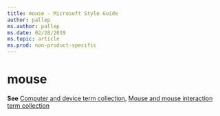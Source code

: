 ```yaml
---
title: mouse - Microsoft Style Guide
author: pallep
ms.author: pallep
ms.date: 02/28/2019
ms.topic: article
ms.prod: non-product-specific
---
```


# mouse

**See** [Computer and device term collection](~/a-z-word-list-term-collections/term-collections/computer-device-terms.md), 
[Mouse and mouse interaction term collection](~/a-z-word-list-term-collections/term-collections/mouse-mouse-interaction-terms.md)
